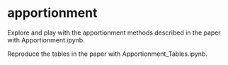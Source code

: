 # apportionment
 Explore and play with the apportionment methods described in the paper with Apportionment.ipynb.

Reproduce the tables in the paper with Apportionment_Tables.ipynb. 

